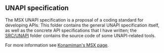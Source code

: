 ﻿## UNAPI specification

The MSX UNAPI specification is a proposal of a coding standard for developing APIs. This folder contains the general UNAPI specification itself, as well as the concrete API specifications that I have written; the [SRC/UNAPI](../../SRC/UNAPI) folder contains the source code of some UNAPI-related tools.

For more information see [Konamiman's MSX page](http://www.konamiman.com#unapi).